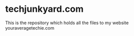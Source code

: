 # techjunkyard.com
This is the repository which holds all the files to my website youraveragetechie.com
